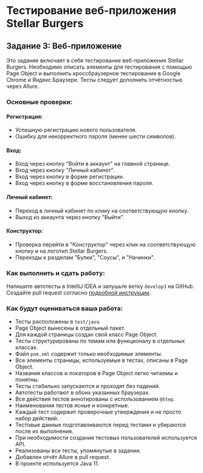 # Тестирование веб-приложения Stellar Burgers

## Задание 3: Веб-приложение

Это задание включает в себя тестирование веб-приложения Stellar Burgers. Необходимо описать элементы для тестирования с помощью Page Object и выполнить кроссбраузерное тестирование в Google Chrome и Яндекс.Браузере. Тесты следует дополнить отчётностью через Allure.

### Основные проверки:

#### Регистрация:

- Успешную регистрацию нового пользователя.
- Ошибку для некорректного пароля (менее шести символов).

#### Вход:

- Вход через кнопку "Войти в аккаунт" на главной странице.
- Вход через кнопку "Личный кабинет".
- Вход через кнопку в форме регистрации.
- Вход через кнопку в форме восстановления пароля.

#### Личный кабинет:

- Переход в личный кабинет по клику на соответствующую кнопку.
- Выход из аккаунта через кнопку "Выйти".

#### Конструктор:

- Проверка перейти в "Конструктор" через клик на соответствующую кнопку и на логотип Stellar Burgers.
- Переходы к разделам "Булки", "Соусы", и "Начинки".

### Как выполнить и сдать работу:

Напишите автотесты в IntelliJ IDEA и запушьте ветку `develop3` на GitHub. Создайте pull request согласно [подробной инструкции](ссылка_на_инструкцию).

### Как будут оцениваться ваша работа:

- Тесты расположены в `test/java`.
- Page Object вынесены в отдельный пакет.
- Для каждой страницы создан свой класс Page Object.
- Тесты структурированы по темам или функционалу в отдельных классах.
- Файл `pom.xml` содержит только необходимые элементы.
- Все элементы страницы, используемые в тестах, описаны в Page Object.
- Названия классов и локаторов в Page Object легко читаемы и понятны.
- Тесты стабильно запускаются и проходят без падений.
- Автотесты работают в обоих указанных браузерах.
- Все действия тестов аннотированы с использованием `@Step`.
- Наименования тестов ясные и конкретные.
- Каждый тест содержит проверочные утверждения и не просто набор действий.
- Тестовые данные подготавливаются перед тестами и убираются после их выполнения.
- При необходимости создания тестовых пользователей используется API.
- Реализованы все тесты, упомянутые в задании.
- Добавлен отчёт Allure в pull request.
- В проекте используется Java 11.
